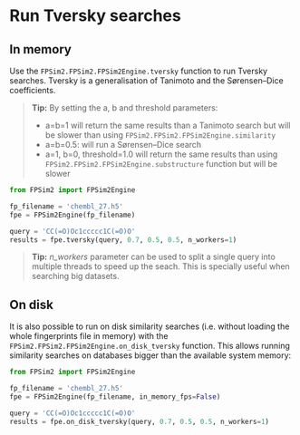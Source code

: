 # Run Tversky searches

## In memory

Use the `FPSim2.FPSim2.FPSim2Engine.tversky` function to run Tversky searches. Tversky is a generalisation of Tanimoto and the Sørensen–Dice coefficients. 

> **Tip:** By setting the a, b and threshold parameters:
> - a=b=1 will return the same results than a Tanimoto search but will be slower than using `FPSim2.FPSim2.FPSim2Engine.similarity`
> - a=b=0.5: will run a Sørensen–Dice search
> - a=1, b=0, threshold=1.0 will return the same results than using `FPSim2.FPSim2.FPSim2Engine.substructure` function but will be slower

```python
from FPSim2 import FPSim2Engine

fp_filename = 'chembl_27.h5'
fpe = FPSim2Engine(fp_filename)

query = 'CC(=O)Oc1ccccc1C(=O)O'
results = fpe.tversky(query, 0.7, 0.5, 0.5, n_workers=1)
```

> **Tip:** *n_workers* parameter can be used to split a single query into multiple threads to speed up the seach. This is specially useful when searching big datasets.

## On disk

It is also possible to run on disk similarity searches (i.e. without loading the whole fingerprints file in memory) with the `FPSim2.FPSim2.FPSim2Engine.on_disk_tversky` function. This allows running similarity searches on databases bigger than the available system memory:

```python
from FPSim2 import FPSim2Engine

fp_filename = 'chembl_27.h5'
fpe = FPSim2Engine(fp_filename, in_memory_fps=False)

query = 'CC(=O)Oc1ccccc1C(=O)O'
results = fpe.on_disk_tversky(query, 0.7, 0.5, 0.5, n_workers=1)
```
